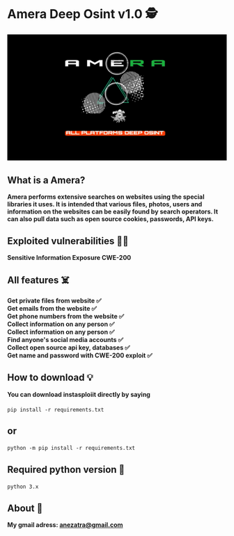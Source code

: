 # Amera Deep Osint v1.0 🕵️
![banner image](https://github.com/anezatra/amera/blob/main/banner.jpg)
## What is a Amera?
**Amera performs extensive searches on websites using the special libraries it uses. It is intended that various files, photos, users and information on the websites can be easily found by search operators. It can also pull data such as open source cookies, passwords, API keys.**
## Exploited vulnerabilities 🏴‍☠️
**Sensitive Information Exposure CWE-200**
## All features ☠️
**Get private files from website ✅** <br/>
**Get emails from the website ✅** <br/>
**Get phone numbers from the website ✅** <br/>
**Collect information on any person ✅** <br/>
**Collect information on any person ✅** <br/>
**Find anyone's social media accounts ✅** <br/>
**Collect open source api key, databases ✅** <br/>
**Get name and password with CWE-200 exploit ✅**
## How to download 💡
**You can download instasploiit directly by saying** <br/><br/>
` pip install -r requirements.txt `
## or <br/>
` python -m pip install -r requirements.txt ` <br/>
## Required python version 📌
` python 3.x `
## About 🚀
**My gmail adress: anezatra@gmail.com**
